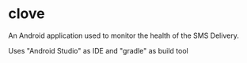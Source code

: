 # clove
An Android application used to monitor the health of the SMS Delivery.

Uses "Android Studio" as IDE and "gradle" as build tool
